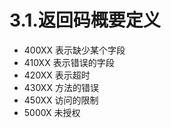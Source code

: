 # 3.1.返回码概要定义

- 400XX 表示缺少某个字段
- 410XX 表示错误的字段
- 420XX 表示超时
- 430XX 方法的错误
- 450XX 访问的限制
- 5000X 未授权